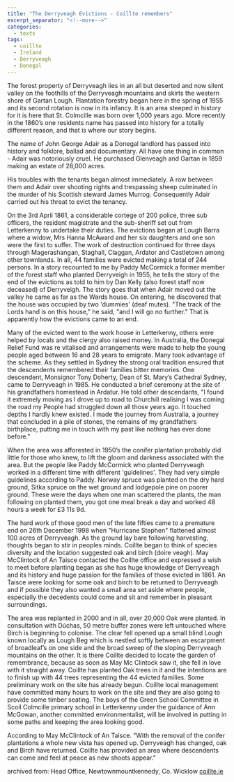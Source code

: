 ```yaml
---
title: "The Derryveagh Evictions - Coillte remembers"
excerpt_separator: "<!--more-->"
categories:
  - texts
tags:
  - coillte
  - Ireland
  - Derryveagh
  - Donegal
---
```

The forest property of Derryveagh lies in an all but deserted and now silent valley on the foothills of the Derryveagh mountains and skirts the western shore of Gartan Lough. Plantation forestry began here in the spring of 1955 and its second rotation is now in its infancy. It is an area steeped in history for it is here that St. Colmcille was born over 1,000 years ago. More recently in the 1860’s one residents name has passed into history for a totally different reason, and that is where our story begins.
<!--more-->

The name of John George Adair as a Donegal landlord has passed into history and folklore, ballad and documentary. All have one thing in common - Adair was notoriously cruel. He purchased Glenveagh and Gartan in 1859 making an estate of 28,000 acres.

His troubles with the tenants began almost immediately. A row between them and Adair over shooting rights and trespassing sheep culminated in the murder of his Scottish steward James Murrog. Consequently Adair carried out his threat to evict the tenancy.

On the 3rd April 1861, a considerable cortege of 200 police, three sub officers, the resident magistrate and the sub-sheriff set out from Letterkenny to undertake their duties. The evictions began at Lough Barra where a widow, Mrs Hanna McAward and her six daughters and one son were the first to suffer. The work of destruction continued for three days through Magerashangan, Staghall, Claggan, Ardator and Castletown among other townlands. In all, 44 families were evicted making a total of 244 persons. In a story recounted to me by Paddy McCormick a former member of the forest staff who planted Derryveigh in 1955, he tells the story of the end of the evictions as told to him by Dan Kelly (also forest staff now deceased) of Derryveigh. The story goes that when Adair moved out the valley he came as far as the Wards house. On entering, he discovered that the house was occupied by two 'dummies' (deaf mutes). "The track of the Lords hand is on this house," he said, "and I will go no further." That is apparently how the evictions came to an end.

Many of the evicted went to the work house in Letterkenny, others were helped by locals and the clergy also raised money. In Australia, the Donegal Relief Fund was re vitalised and arrangements were made to help the young people aged between 16 and 28 years to emigrate. Many took advantage of the scheme. As they settled in Sydney the strong oral tradition ensured that the descendents remembered their families bitter memories. One descendent, Monsignor Tony Doherty, Dean of St. Mary’s Cathedral Sydney, came to Derryveagh in 1985. He conducted a brief ceremony at the site of his grandfathers homestead in Ardatur. He told other descendants, "I found it extremely moving as I drove up to road to Churchill realising I was coming the road my People had struggled down all those years ago. It touched depths I hardly knew existed. I made the journey from Australia, a journey that concluded in a pile of stones, the remains of my grandfathers birthplace, putting me in touch with my past like nothing has ever done before."

When the area was afforested in 1950’s the conifer plantation probably did little for those who knew, to lift the gloom and darkness associated with the area. But the people like Paddy McCormick who planted Derryveagh worked in a different time with different 'guidelines'. They had very simple guidelines according to Paddy. Norway spruce was planted on the dry hard ground, Sitka spruce on the wet ground and lodgepole pine on poorer ground. These were the days when one man scattered the plants, the man following on planted them, you got one meal break a day and worked 48 hours a week for £3 11s 9d.

The hard work of those good men of the late fifties came to a premature end on 26th December 1998 when "Hurricane Stephen" flattened almost 100 acres of Derryveagh. As the ground lay bare following harvesting, thoughts began to stir in peoples minds. Coillte began to think of species diversity and the location suggested oak and birch (doire veagh). May McClintock of An Taisce contacted the Coillte office and expressed a wish to meet before planting began as she has huge knowledge of Derryveagh and its history and huge passion for the families of those evicted in 1861. An Taisce were looking for some oak and birch to be returned to Derryveagh and if possible they also wanted a small area set aside where people, especially the decedents could come and sit and remember in pleasant surroundings.

The area was replanted in 2000 and in all, over 20,000 Oak were planted. In consultation with Dúchas, 50 metre buffer zones were left untouched where Birch is beginning to colonise. The clear fell opened up a small blind Lough known locally as Lough Beg which is nestled softly between an escarpment of broadleaf’s on one side and the broad sweep of the sloping Derryveagh mountains on the other. It is there Coillte decided to locate the garden of remembrance, because as soon as May Mc Clintock saw it, she fell in love with it straight away. Coillte has planted Oak trees in it and the intentions are to finish up with 44 trees representing the 44 evicted families. Some preliminary work on the site has already begun. Coillte local management have committed many hours to work on the site and they are also going to provide some timber seating. The boys of the Green School Committee in Scoil Colmcille primary school in Letterkenny under the guidance of Ann McGowan, another committed environmentalist, will be involved in putting in some paths and keeping the area looking good.

According to May McClintock of An Taisce. "With the removal of the conifer plantations a whole new vista has opened up. Derryveagh has changed, oak and Birch have returned. Coillte has provided an area where descendents can come and feel at peace as new shoots appear."


 archived from:
 Head Office, Newtownmountkennedy, Co. Wicklow
 [coillte.ie](http://web.archive.org/web/20100713001224/http://www.coillte.ie/aboutcoillte/community/community_partnerships/ulster/the_derryveagh_evictions_donegal/?no_cache=1&sword_list%5B%5D=mcclintock)
